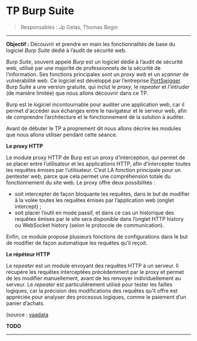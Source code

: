 ﻿# TP Burp Suite

> Responsables : Jp Gelas, Thomas Begin

- - - 

**Objectif :** Découvrir et prendre en main les fonctionnalités de base du logiciel *Burp Suite* dédié à l’audit de sécurité web.

*Burp Suite*, souvent appelé *Burp* est un logiciel dédié à l’audit de sécurité web, utilisé par une majorité de professionnels de la sécurité de l’information.
Ses fonctions principales sont un *proxy web* et un *scanner* de vulnérabilité web. Ce logiciel est développé par l’entreprise [PortSwigger](https://portswigger.net/). Burp Suite a une version gratuite, qui inclut le *proxy*, le *repeater* et *l’intruder* (de manière limitée) que nous allons découvrir dans ce TP.

Burp est le logiciel incontournable pour auditer une application web, car il permet d'accéder aux échanges entre le navigateur et le serveur web, afin de comprendre l’architecture et le fonctionnement de la solution à auditer.

Avant de débuter le TP a proprement dit nous allons décrire les modules que nous allons utiliser pendant cette séance.

**Le proxy HTTP** 

Le module proxy HTTP de Burp est un proxy d’interception, qui permet de se placer entre l’utilisateur et les applications HTTP, afin d’intercepter toutes les requêtes émises par l’utilisateur. C’est LA fonction principale pour un pentester web, parce que cela permet une compréhension totale du fonctionnement du site web. Le proxy offre deux possibilités :

  - soit intercepter de façon bloquante les requêtes, dans le but de modifier à la volée toutes les requêtes émises par l’application web (onglet intercept) ;
  - soit placer l’outil en mode passif, et dans ce cas un historique des requêtes émises par le site sera disponible dans l’onglet HTTP history ou WebSocket history (selon le protocole de communication).

Enfin, ce module propose plusieurs fonctions de configurations dans le but de modifier de façon automatique les requêtes qu’il reçoit.

**Le répéteur HTTP**

Le *repeater* est un module envoyant des requêtes HTTP à un serveur. Il récupère les requêtes interceptées précédemment par le proxy et permet de les modifier manuellement, avant de les renvoyer individuellement au serveur.
Le *repeater* est particulièrement utilisé pour tester les failles logiques, car la précision des modifications des requêtes qu’il offre est appréciée pour analyser des processus logiques, comme le paiement d’un panier d’achats.

(source : [vaadata](https://www.vaadata.com/blog/fr/introduction-burp-outil-dedie-securite-plateformes-web/)



**TODO**




- - -
